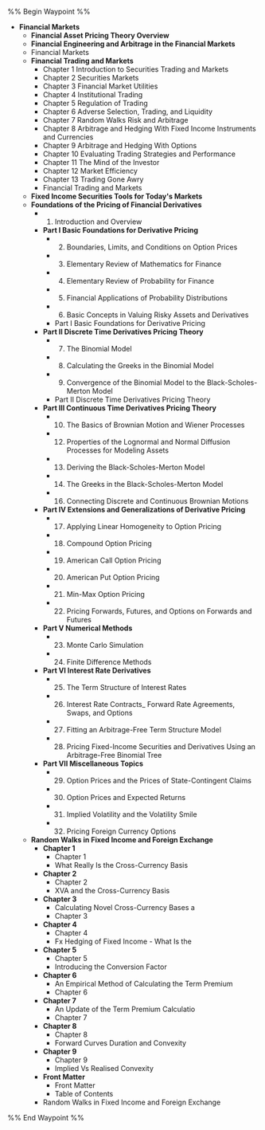 %% Begin Waypoint %%
- **Financial Markets**
	- **Financial Asset Pricing Theory Overview**
	- **Financial Engineering and Arbitrage in the Financial Markets**
	- Financial Markets
	- **Financial Trading and Markets**
		- Chapter 1 Introduction to Securities Trading and Markets
		- Chapter 2 Securities Markets
		- Chapter 3 Financial Market Utilities
		- Chapter 4 Institutional Trading
		- Chapter 5 Regulation of Trading
		- Chapter 6 Adverse Selection, Trading, and Liquidity
		- Chapter 7 Random Walks Risk and Arbitrage
		- Chapter 8 Arbitrage and Hedging With Fixed Income Instruments and Currencies
		- Chapter 9 Arbitrage and Hedging With Options
		- Chapter 10 Evaluating Trading Strategies and Performance
		- Chapter 11 The Mind of the Investor
		- Chapter 12 Market Efficiency
		- Chapter 13 Trading Gone Awry
		- Financial Trading and Markets
	- **Fixed Income Securities Tools for Today's Markets**
	- **Foundations of the Pricing of Financial Derivatives**
		- 1. Introduction and Overview
		- **Part I Basic Foundations for Derivative Pricing**
			- 2. Boundaries, Limits, and Conditions on Option Prices
			- 3. Elementary Review of Mathematics for Finance
			- 4. Elementary Review of Probability for Finance
			- 5. Financial Applications of Probability Distributions
			- 6. Basic Concepts in Valuing Risky Assets and Derivatives
			- Part I Basic Foundations for Derivative Pricing
		- **Part II Discrete Time Derivatives Pricing Theory**
			- 7. The Binomial Model
			- 8. Calculating the Greeks in the Binomial Model
			- 9. Convergence of the Binomial Model to the Black-Scholes-Merton Model
			- Part II Discrete Time Derivatives Pricing Theory
		- **Part III Continuous Time Derivatives Pricing Theory**
			- 10. The Basics of Brownian Motion and Wiener Processes
			- 12. Properties of the Lognormal and Normal Diffusion Processes for Modeling Assets
			- 13. Deriving the Black-Scholes-Merton Model
			- 14. The Greeks in the Black-Scholes-Merton Model
			- 16. Connecting Discrete and Continuous Brownian Motions
		- **Part IV Extensions and Generalizations of Derivative Pricing**
			- 17. Applying Linear Homogeneity to Option Pricing
			- 18. Compound Option Pricing
			- 19. American Call Option Pricing
			- 20. American Put Option Pricing
			- 21. Min-Max Option Pricing
			- 22. Pricing Forwards, Futures, and Options on Forwards and Futures
		- **Part V Numerical Methods**
			- 23. Monte Carlo Simulation
			- 24. Finite Difference Methods
		- **Part VI Interest Rate Derivatives**
			- 25. The Term Structure of Interest Rates
			- 26. Interest Rate Contracts_ Forward Rate Agreements, Swaps, and Options
			- 27. Fitting an Arbitrage-Free Term Structure Model
			- 28. Pricing Fixed-Income Securities and Derivatives Using an Arbitrage-Free Binomial Tree
		- **Part VII Miscellaneous Topics**
			- 29. Option Prices and the Prices of State-Contingent Claims
			- 30. Option Prices and Expected Returns
			- 31. Implied Volatility and the Volatility Smile
			- 32. Pricing Foreign Currency Options
	- **Random Walks in Fixed Income and Foreign Exchange**
		- **Chapter 1**
			- Chapter 1
			- What Really Is the Cross-Currency Basis
		- **Chapter 2**
			- Chapter 2
			- XVA and the Cross-Currency Basis
		- **Chapter 3**
			- Calculating Novel Cross-Currency Bases a
			- Chapter 3
		- **Chapter 4**
			- Chapter 4
			- Fx Hedging of Fixed Income - What Is the
		- **Chapter 5**
			- Chapter 5
			- Introducing the Conversion Factor
		- **Chapter 6**
			- An Empirical Method of Calculating the Term Premium
			- Chapter 6
		- **Chapter 7**
			- An Update of the Term Premium Calculatio
			- Chapter 7
		- **Chapter 8**
			- Chapter 8
			- Forward Curves Duration and Convexity
		- **Chapter 9**
			- Chapter 9
			- Implied Vs Realised Convexity
		- **Front Matter**
			- Front Matter
			- Table of Contents
		- Random Walks in Fixed Income and Foreign Exchange

%% End Waypoint %%
